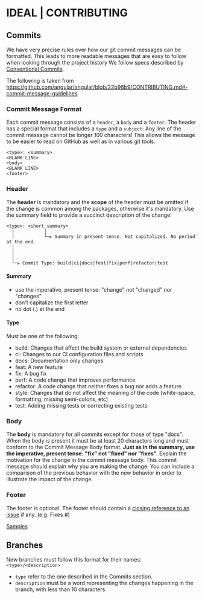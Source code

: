 # IDEAL | CONTRIBUTING

## Commits

We have very precise rules over how our git commit messages can be formatted. This leads to more readable messages that are easy to follow when looking through the project history
We follow specs described by [Conventional Commits](https://www.conventionalcommits.org/).

The following is taken from https://github.com/angular/angular/blob/22b96b9/CONTRIBUTING.md#-commit-message-guidelines

### Commit Message Format

Each commit message consists of a `header`, a `body` and a `footer`. The header has a special format that includes a `type` and a `subject`:
Any line of the commit message cannot be longer 100 characters! This allows the message to be easier to read on GitHub as well as in various git tools.

```
<type>: <summary>
<BLANK LINE>
<body>
<BLANK LINE>
<footer>
```

### Header

The **header** is mandatory and the **scope** of the header must be omitted if the change is common among the packages, otherwise it's mandatory. Use the summary field to provide a succinct description of the change:

```
<type>: <short summary>
  │           │
  │           └─⫸ Summary in present tense. Not capitalized. No period at the end.
  │       
  │       
  │
  └─⫸ Commit Type: build|ci|docs|feat|fix|perf|refactor|test
```

#### Summary

-   use the imperative, present tense: "change" not "changed" nor "changes"
-   don't capitalize the first letter
-   no dot (.) at the end

#### Type

Must be one of the following:

-   build: Changes that affect the build system or external dependencies
-   ci: Changes to our CI configuration files and scripts
-   docs: Documentation only changes
-   feat: A new feature
-   fix: A bug fix
-   perf: A code change that improves performance
-   refactor: A code change that neither fixes a bug nor adds a feature
-   style: Changes that do not affect the meaning of the code (white-space, formatting, missing semi-colons, etc)
-   test: Adding missing tests or correcting existing tests

### Body

The **body** is mandatory for all commits except for those of type "docs". When the body is present it must be at least 20 characters long and must conform to the Commit Message Body format.
**Just as in the summary, use the imperative, present tense: "fix" not "fixed" nor "fixes".**
Explain the motivation for the change in the commit message body. This commit message should explain why you are making the change. You can include a comparison of the previous behavior with the new behavior in order to illustrate the impact of the change.

### Footer

The footer is optional. The footer should contain a [closing reference to an issue](https://docs.github.com/en/issues/tracking-your-work-with-issues/linking-a-pull-request-to-an-issue) if any. (e.g. Fixes #<issue-number>)

[Samples](https://github.com/angular/angular/commits/master)

## Branches

New branches must follow this format for their names: `<type>/<description>`

-   `type` refer to the one described in the Commits section.
-   `description` must be a word representing the changes happening in the branch, with less than 10 characters.
